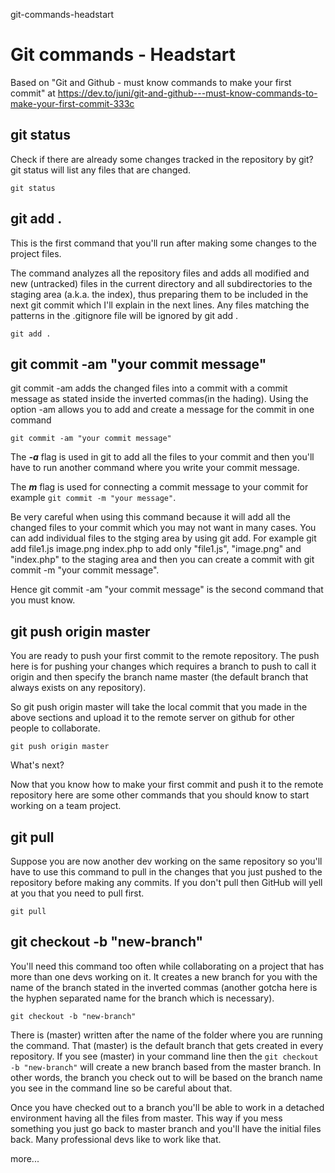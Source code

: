 git-commands-headstart
# Git commands - Headstart

Based on "Git and Github - must know commands to make your first commit" at https://dev.to/juni/git-and-github---must-know-commands-to-make-your-first-commit-333c

## git status

Check if there are already some changes tracked in the repository by git? git status will list any files that are changed.

````
git status
````

## git add .

This is the first command that you'll run after making some changes to the project files.

The command analyzes all the repository files and adds all modified and new (untracked) files in the current directory and all subdirectories to the staging area (a.k.a. the index), thus preparing them to be included in the next git commit which I'll explain in the next lines. Any files matching the patterns in the .gitignore file will be ignored by git add .

````
git add .
````

## git commit -am "your commit message"

git commit -am adds the changed files into a commit with a commit message as stated inside the inverted commas(in the hading). Using the option -am allows you to add and create a message for the commit in one command


````
git commit -am "your commit message"
````

The ***-a*** flag is used in git to add all the files to your commit and then you'll have to run another command where you write your commit message.

The ***m*** flag is used for connecting a commit message to your commit for example `git commit -m "your message"`.

Be very careful when using this command because it will add all the changed files to your commit which you may not want in many cases. You can add individual files to the stging area by using git add. For example git add file1.js image.png index.php to add only "file1.js", "image.png" and "index.php" to the staging area and then you can create a commit with git commit -m "your commit message".

Hence git commit -am "your commit message" is the second command that you must know.

## git push origin master

You are ready to push your first commit to the remote repository. The push here is for pushing your changes which requires a branch to push to call it origin and then specify the branch name master (the default branch that always exists on any repository).

So git push origin master will take the local commit that you made in the above sections and upload it to the remote server on github for other people to collaborate.

````
git push origin master
````

What's next?

Now that you know how to make your first commit and push it to the remote repository here are some other commands that you should know to start working on a team project.

## git pull

Suppose you are now another dev working on the same repository so you'll have to use this command to pull in the changes that you just pushed to the repository before making any commits. If you don't pull then GitHub will yell at you that you need to pull first.

````
git pull
````

## git checkout -b "new-branch"

You'll need this command too often while collaborating on a project that has more than one devs working on it. It creates a new branch for you with the name of the branch stated in the inverted commas (another gotcha here is the hyphen separated name for the branch which is necessary).

````
git checkout -b "new-branch"
````

There is (master) written after the name of the folder where you are running the command. That (master) is the default branch that gets created in every repository. If you see (master) in your command line then the `git checkout -b "new-branch"` will create a new branch based from the master branch. In other words, the branch you check out to will be based on the branch name you see in the command line so be careful about that.

Once you have checked out to a branch you'll be able to work in a detached environment having all the files from master. This way if you mess something you just go back to master branch and you'll have the initial files back. Many professional devs like to work like that.

more...
